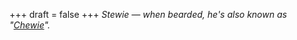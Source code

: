 
+++
draft = false
+++
_Stewie &mdash; when bearded, he's also known as "[Chewie](http://en.wikipedia.org/wiki/Chewbacca)"._
